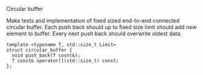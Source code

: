 Circular buffer

Make tests and implementation of fixed sized end-to-end connected circular buffer.
Each push back should up to fixed size limit should add new element to buffer.
Every next push back should overwrite oldest data.

```
template <typename T, std::size_t Limit>
struct circular_buffer {
  void push_back(T cosnt&);
  T const& operator[](std::size_t) const;
};
```
